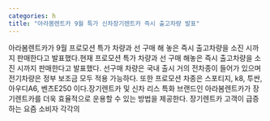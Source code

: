 ```yaml
---
categories: h
title: "아라봄렌트카 9월 특가 신차장기렌트카 즉시 출고차량 발표"
---
```

아라봄렌트카가 9월 프로모션 특가 차량과 선 구매 해 놓은 즉시 출고차량을 소진 시까지 판매한다고 발표했다.현재 프로모션 특가 차량과 선 구매 해놓은 즉시 출고차량을 소진 시까지 판매한다고 발표했다. 선구매 차량은 국내 출시 거의 전차종이 들어가 있으며 전기차량은 정부 보조금 모두 적용 가능하다. 또한 프로모션 차종은 스포티지, k8, 투싼, 아우디A6, 벤츠E250 이다.장기렌트카 및 신차 리스 특화 브랜드인 아라봄렌트카가 장기렌트카를 더욱 효율적으로 운용할 수 있는 방법을 제공한다. 장기렌트카 고객이 급증하는 요즘 소비자 각각의